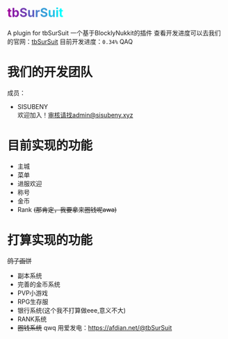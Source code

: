 # <span class="colorize_fun"><b><span style="color:#9c009c;">t</span><span style="color:#881fa8;">b</span><span style="color:#753fb4;">S</span><span style="color:#615fc1;">u</span><span style="color:#4e7fcd;">r</span><span style="color:#3a9fd9;">S</span><span style="color:#27bfe6;">u</span><span style="color:#13dff2;">i</span><span style="color:#00ffff;">t</span></b></span><br/>
A plugin for tbSurSuit 一个基于BlocklyNukkit的插件
查看开发进度可以去我们的官网：<a href="https://www.tbsursuit.cn/">tbSurSuit</a>
目前开发进度：```0.34%```
QAQ  
# 我们的开发团队
成员：
- SISUBENY  
欢迎加入！审核请找admin@sisubeny.xyz
# 目前实现的功能  
- 主城
- 菜单
- 进服欢迎
- 称号
- 金币
- Rank <del>(那肯定，我要拿来圈钱呢awa)</del>
# 打算实现的功能
<del>鸽子画饼</del>
- 副本系统
- 完善的金币系统
- PVP小游戏
- RPG生存服
- 银行系统(这个我不打算做eee,意义不大)
- RANK系统
- <del>圈钱系统</del>
qwq 用爱发电：<https://afdian.net/@tbSurSuit>

